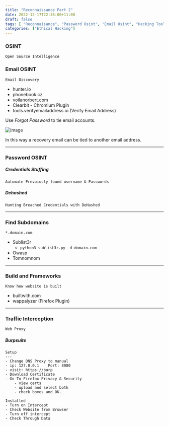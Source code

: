 ```yaml
---
title: "Reconnaissance Part 2"
date: 2022-12-17T22:38:00+11:00
draft: false
tags: [ "Reconnaisance", "Password Osint", "Email Osint", "Hacking Tools"]
categories: ["Ethical Hacking"]
---
```


### OSINT
	Open Source Intelligence

### Email OSINT
	Email Discovery
- hunter.io
- phonebook.cz
- voilanorbert.com
- Clearbit - Chromium Plugin
- tools.verifyemailaddress.io (Verify Email Address)

Use _Forgot Password_ to tie email accounts.

<img loading="lazy" src="/img/reconpart2.png" alt="image"  />

In this way a recovery email can be tied to another email address.

---

### Password OSINT

##### Credentials Stuffing
	Automate Prevoiusly found username & Passwords

##### Dehashed
	Hunting Breached Credentials with DeHashed

---
### Find Subdomains 
	*.domain.com
* Sublist3r
	* `python3 sublist3r.py -d domain.com`
* Owasp
* Tomnomnom

---
### Build and Frameworks
	Know how website is built

- builtwith.com
- wappalyzer (Firefox Plugin)

---
### Traffic Interception
	Web Proxy

##### Burpsuite
~~~
Setup
---
- Change DNS Proxy to manual
- ip: 127.0.0.1    Port: 8080
- visit: https://burp
- Download Certificate
- Go To Firefox Privacy & Security
	- view certs
	- upload and select both
	- check boxes and OK.
~~~

~~~ 
Installed
- Turn on Intercept
- Check Website from Browser
- Turn off intercept
- Check Through Data
~~~
